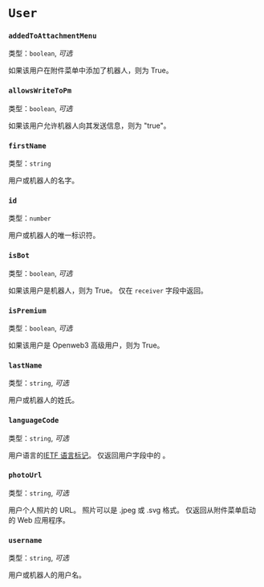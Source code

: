 # `User`

### `addedToAttachmentMenu`

类型：`boolean`, _可选_

如果该用户在附件菜单中添加了机器人，则为 True。

### `allowsWriteToPm`

类型：`boolean`, _可选_

如果该用户允许机器人向其发送信息，则为 "true"。

### `firstName`

类型：`string`

用户或机器人的名字。

### `id`

类型：`number`

用户或机器人的唯一标识符。

### `isBot`

类型：`boolean`, _可选_

如果该用户是机器人，则为 True。 仅在 `receiver` 字段中返回。

### `isPremium`

类型：`boolean`, _可选_

如果该用户是 Openweb3 高级用户，则为 True。

### `lastName`

类型：`string`, _可选_

用户或机器人的姓氏。

### `languageCode`

类型：`string`, _可选_

用户语言的[IETF 语言标记](https://en.wikipedia.org/wiki/IETF_language_tag)。 仅返回用户字段中的
。

### `photoUrl`

类型：`string`, _可选_

用户个人照片的 URL。 照片可以是 .jpeg 或 .svg 格式。 仅返回从附件菜单启动的 Web
应用程序。

### `username`

类型：`string`, _可选_

用户或机器人的用户名。
